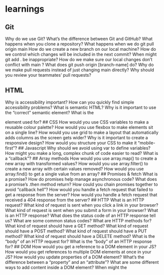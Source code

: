 # learnings
## Git 
Why do we use Git?
What’s the difference between Git and GitHub?
What happens when you
clone
a repository?
What happens when we do
git pull origin main
How do we create a new branch on our local machine?
How do we control which changes will be included in the next commit?
When might git add . be inappropriate?
How do we make sure our local changes don’t conflict with
main
?
What does
git push origin [branch-name]
do?
Why do we make pull requests instead of just changing
main
directly?
Why should you review your teammates’ pull requests?
## HTML 
Why is accessibility important?
How can you quickly find simple accessibility problems?
What is semantic HTML?
Why is it important to use the “correct” semantic element?
What is the
<form>
element used for?
## CSS 
How would you use CSS variables to make a reusable colour palette?
How would you use flexbox to make elements sit on a single line?
How would you use grid to make a layout that automatically adds columns as the screen gets wider?
Why is it important to create a responsive design?
How would you structure your CSS to make it “mobile-first”?
## Javascript 
Why should we avoid using
var
to define variables?
How might you make a long, complex chunk of code easier to read?
What is a “callback”?
## Array methods 
How would you use
array.map()
to create a new array with transformed values?
How would you use
array.filter()
to create a new array with certain values removed?
How would you use
array.find()
to get a single value from an array?
## Promises & fetch 
What is a promise?
How do promises help manage asynchronous code?
What does a promise’s
.then
method return?
How could you chain promises together to avoid “callback hell”?
How would you handle a
fetch
request that failed to get a response from the server?
How would you handle a
fetch
request that received a
404
response from the server?
## HTTP 
What is an HTTP request?
What kind of request is sent when you click a link in your browser?
What kind of request is sent when you submit a form in your browser?
What is an HTTP response?
What does the status code of an HTTP response tell us?
What are some common status codes?
What are HTTP methods for?
What kind of request should have a
GET
method?
What kind of request should have a
POST
method?
What kind of request should have a
PUT
method?
What kind of request should have a
DELETE
method?
What is the “body” of an HTTP
request
for?
What is the “body” of an HTTP
response
for?
## DOM 
How would you get a reference to a DOM element in your JS?
How would you get references to multiple DOM elements at once in your JS?
How would you update properties of a DOM element?
What’s the difference between a “property” and an “attribute”?
What are some different ways to add content inside a DOM element?
When might the
<template>
element be useful?
What are the different ways to add event handlers to elements?
Why is
addEventListener
the safest way to add an event handler?
How can you access submitted form values in your JS?
## Testing 
Why are tests useful?
What is the difference between unit and integration tests?
What kind of code is easier to test?
Why should your tests be isolated from each other?
What is Test Driven Development (TDD)?
When might TDD be a useful process to follow?
## Debugging 
What process would you take to find out why your code isn’t working?
What tools do JS/dev tools have to help debug your code?
At what point should you ask for someone else’s help?
